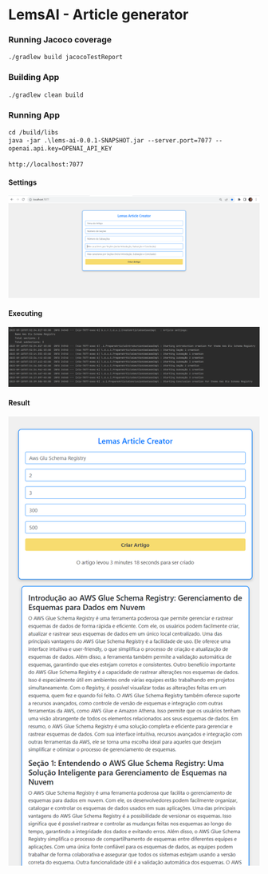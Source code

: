 # LemsAI - Article generator

### Running Jacoco coverage


```
./gradlew build jacocoTestReport
```

### Building App
```
./gradlew clean build
```

### Running App
```
cd /build/libs
java -jar .\lems-ai-0.0.1-SNAPSHOT.jar --server.port=7077 --openai.api.key=OPENAI_API_KEY

http://localhost:7077
```

#### Settings
![](img/img_001.png)

#### Executing
![](img/img_004.png)

#### Result
![](img/img_002.png)

